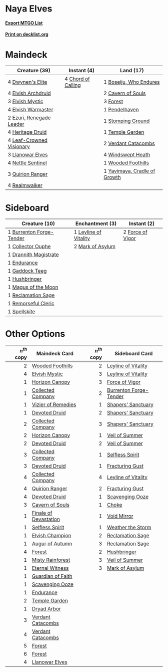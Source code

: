 # Naya Elves

#### [Export MTGO List](../collection/Naya%20Elves/Naya%20Elves.txt)
#### [Print on decklist.org](http://decklist.org/?deckmain=1%09Boseiju,%20Who%20Endures%0A2%09Cavern%20of%20Souls%0A4%09Chord%20of%20Calling%0A4%09Dwynen's%20Elite%0A4%09Elvish%20Archdruid%0A3%09Elvish%20Mystic%0A4%09Elvish%20Warmaster%0A2%09Ezuri,%20Renegade%20Leader%0A3%09Forest%0A4%09Heritage%20Druid%0A4%09Leaf-Crowned%20Visionary%0A3%09Llanowar%20Elves%0A4%09Nettle%20Sentinel%0A1%09Pendelhaven%0A3%09Quirion%20Ranger%0A4%09Realmwalker%0A1%09Stomping%20Ground%0A1%09Temple%20Garden%0A2%09Verdant%20Catacombs%0A4%09Windswept%20Heath%0A1%09Wooded%20Foothills%0A1%09Yavimaya,%20Cradle%20of%20Growth&deckside=1%09Burrenton%20Forge-Tender%0A1%09Collector%20Ouphe%0A1%09Drannith%20Magistrate%0A1%09Endurance%0A2%09Force%20of%20Vigor%0A1%09Gaddock%20Teeg%0A1%09Hushbringer%0A1%09Leyline%20of%20Vitality%0A1%09Magus%20of%20the%20Moon%0A2%09Mark%20of%20Asylum%0A1%09Reclamation%20Sage%0A1%09Remorseful%20Cleric%0A1%09Spellskite)
# Maindeck

|                                           Creature (39)                                           |                                         Instant (4)                                         |                                               Land (17)                                               |
|---------------------------------------------------------------------------------------------------|---------------------------------------------------------------------------------------------|-------------------------------------------------------------------------------------------------------|
|4 [Dwynen's Elite](http://gatherer.wizards.com/Pages/Card/Details.aspx?multiverseid=442739)        |4 [Chord of Calling](http://gatherer.wizards.com/Pages/Card/Details.aspx?multiverseid=383209)|1 [Boseiju, Who Endures](http://gatherer.wizards.com/Pages/Card/Details.aspx?multiverseid=548579)      |
|4 [Elvish Archdruid](http://gatherer.wizards.com/Pages/Card/Details.aspx?multiverseid=389498)      |                                                                                             |2 [Cavern of Souls](http://gatherer.wizards.com/Pages/Card/Details.aspx?multiverseid=278058)           |
|3 [Elvish Mystic](http://gatherer.wizards.com/Pages/Card/Details.aspx?multiverseid=389499)         |                                                                                             |3 [Forest](http://gatherer.wizards.com/Pages/Card/Details.aspx?multiverseid=439860)                    |
|4 [Elvish Warmaster](http://gatherer.wizards.com/Pages/Card/Details.aspx?multiverseid=503780)      |                                                                                             |1 [Pendelhaven](http://gatherer.wizards.com/Pages/Card/Details.aspx?multiverseid=442233)               |
|2 [Ezuri, Renegade Leader](http://gatherer.wizards.com/Pages/Card/Details.aspx?multiverseid=389511)|                                                                                             |1 [Stomping Ground](http://gatherer.wizards.com/Pages/Card/Details.aspx?multiverseid=405110)           |
|4 [Heritage Druid](http://gatherer.wizards.com/Pages/Card/Details.aspx?multiverseid=413713)        |                                                                                             |1 [Temple Garden](http://gatherer.wizards.com/Pages/Card/Details.aspx?multiverseid=405112)             |
|4 [Leaf-Crowned Visionary](http://gatherer.wizards.com/Pages/Card/Details.aspx?multiverseid=574647)|                                                                                             |2 [Verdant Catacombs](http://gatherer.wizards.com/Pages/Card/Details.aspx?multiverseid=405113)         |
|3 [Llanowar Elves](http://gatherer.wizards.com/Pages/Card/Details.aspx?multiverseid=129626)        |                                                                                             |4 [Windswept Heath](http://gatherer.wizards.com/Pages/Card/Details.aspx?multiverseid=405115)           |
|4 [Nettle Sentinel](http://gatherer.wizards.com/Pages/Card/Details.aspx?multiverseid=442171)       |                                                                                             |1 [Wooded Foothills](http://gatherer.wizards.com/Pages/Card/Details.aspx?multiverseid=405116)          |
|3 [Quirion Ranger](http://gatherer.wizards.com/Pages/Card/Details.aspx?multiverseid=3674)          |                                                                                             |1 [Yavimaya, Cradle of Growth](http://gatherer.wizards.com/Pages/Card/Details.aspx?multiverseid=522337)|
|4 [Realmwalker](http://gatherer.wizards.com/Pages/Card/Details.aspx?multiverseid=503804)           |                                                                                             |                                                                                                       |


# Sideboard

|                                           Creature (10)                                           |                                        Enchantment (3)                                         |                                        Instant (2)                                        |
|---------------------------------------------------------------------------------------------------|------------------------------------------------------------------------------------------------|-------------------------------------------------------------------------------------------|
|1 [Burrenton Forge-Tender](http://gatherer.wizards.com/Pages/Card/Details.aspx?multiverseid=438580)|1 [Leyline of Vitality](http://gatherer.wizards.com/Pages/Card/Details.aspx?multiverseid=205031)|2 [Force of Vigor](http://gatherer.wizards.com/Pages/Card/Details.aspx?multiverseid=464113)|
|1 [Collector Ouphe](http://gatherer.wizards.com/Pages/Card/Details.aspx?multiverseid=464107)       |2 [Mark of Asylum](http://gatherer.wizards.com/Pages/Card/Details.aspx?multiverseid=186615)     |                                                                                           |
|1 [Drannith Magistrate](http://gatherer.wizards.com/Pages/Card/Details.aspx?multiverseid=479531)   |                                                                                                |                                                                                           |
|1 [Endurance](http://gatherer.wizards.com/Pages/Card/Details.aspx?multiverseid=522233)             |                                                                                                |                                                                                           |
|1 [Gaddock Teeg](http://gatherer.wizards.com/Pages/Card/Details.aspx?multiverseid=140188)          |                                                                                                |                                                                                           |
|1 [Hushbringer](http://gatherer.wizards.com/Pages/Card/Details.aspx?multiverseid=472980)           |                                                                                                |                                                                                           |
|1 [Magus of the Moon](http://gatherer.wizards.com/Pages/Card/Details.aspx?multiverseid=136152)     |                                                                                                |                                                                                           |
|1 [Reclamation Sage](http://gatherer.wizards.com/Pages/Card/Details.aspx?multiverseid=389651)      |                                                                                                |                                                                                           |
|1 [Remorseful Cleric](http://gatherer.wizards.com/Pages/Card/Details.aspx?multiverseid=447169)     |                                                                                                |                                                                                           |
|1 [Spellskite](http://gatherer.wizards.com/Pages/Card/Details.aspx?multiverseid=397743)            |                                                                                                |                                                                                           |


# Other Options

|*n*<sup>th</sup> copy|                                         Maindeck Card                                          |*n*<sup>th</sup> copy|                                         Sideboard Card                                          |
|--------------------:|------------------------------------------------------------------------------------------------|--------------------:|-------------------------------------------------------------------------------------------------|
|                    2|[Wooded Foothills](http://gatherer.wizards.com/Pages/Card/Details.aspx?multiverseid=405116)     |                    2|[Leyline of Vitality](http://gatherer.wizards.com/Pages/Card/Details.aspx?multiverseid=205031)   |
|                    4|[Elvish Mystic](http://gatherer.wizards.com/Pages/Card/Details.aspx?multiverseid=389499)        |                    3|[Leyline of Vitality](http://gatherer.wizards.com/Pages/Card/Details.aspx?multiverseid=205031)   |
|                    1|[Horizon Canopy](http://gatherer.wizards.com/Pages/Card/Details.aspx?multiverseid=409571)       |                    3|[Force of Vigor](http://gatherer.wizards.com/Pages/Card/Details.aspx?multiverseid=464113)        |
|                    1|[Collected Company](http://gatherer.wizards.com/Pages/Card/Details.aspx?multiverseid=394519)    |                    2|[Burrenton Forge-Tender](http://gatherer.wizards.com/Pages/Card/Details.aspx?multiverseid=438580)|
|                    1|[Vizier of Remedies](http://gatherer.wizards.com/Pages/Card/Details.aspx?multiverseid=426740)   |                    1|[Shapers' Sanctuary](http://gatherer.wizards.com/Pages/Card/Details.aspx?multiverseid=435362)    |
|                    1|[Devoted Druid](http://gatherer.wizards.com/Pages/Card/Details.aspx?multiverseid=135500)        |                    2|[Shapers' Sanctuary](http://gatherer.wizards.com/Pages/Card/Details.aspx?multiverseid=435362)    |
|                    2|[Collected Company](http://gatherer.wizards.com/Pages/Card/Details.aspx?multiverseid=394519)    |                    3|[Shapers' Sanctuary](http://gatherer.wizards.com/Pages/Card/Details.aspx?multiverseid=435362)    |
|                    2|[Horizon Canopy](http://gatherer.wizards.com/Pages/Card/Details.aspx?multiverseid=409571)       |                    1|[Veil of Summer](http://gatherer.wizards.com/Pages/Card/Details.aspx?multiverseid=466952)        |
|                    2|[Devoted Druid](http://gatherer.wizards.com/Pages/Card/Details.aspx?multiverseid=135500)        |                    2|[Veil of Summer](http://gatherer.wizards.com/Pages/Card/Details.aspx?multiverseid=466952)        |
|                    3|[Collected Company](http://gatherer.wizards.com/Pages/Card/Details.aspx?multiverseid=394519)    |                    1|[Selfless Spirit](http://gatherer.wizards.com/Pages/Card/Details.aspx?multiverseid=414332)       |
|                    3|[Devoted Druid](http://gatherer.wizards.com/Pages/Card/Details.aspx?multiverseid=135500)        |                    1|[Fracturing Gust](http://gatherer.wizards.com/Pages/Card/Details.aspx?multiverseid=146759)       |
|                    4|[Collected Company](http://gatherer.wizards.com/Pages/Card/Details.aspx?multiverseid=394519)    |                    4|[Leyline of Vitality](http://gatherer.wizards.com/Pages/Card/Details.aspx?multiverseid=205031)   |
|                    4|[Quirion Ranger](http://gatherer.wizards.com/Pages/Card/Details.aspx?multiverseid=3674)         |                    2|[Fracturing Gust](http://gatherer.wizards.com/Pages/Card/Details.aspx?multiverseid=146759)       |
|                    4|[Devoted Druid](http://gatherer.wizards.com/Pages/Card/Details.aspx?multiverseid=135500)        |                    1|[Scavenging Ooze](http://gatherer.wizards.com/Pages/Card/Details.aspx?multiverseid=420783)       |
|                    3|[Cavern of Souls](http://gatherer.wizards.com/Pages/Card/Details.aspx?multiverseid=278058)      |                    1|[Choke](http://gatherer.wizards.com/Pages/Card/Details.aspx?multiverseid=45431)                  |
|                    1|[Finale of Devastation](http://gatherer.wizards.com/Pages/Card/Details.aspx?multiverseid=461087)|                    1|[Void Mirror](http://gatherer.wizards.com/Pages/Card/Details.aspx?multiverseid=522318)           |
|                    1|[Selfless Spirit](http://gatherer.wizards.com/Pages/Card/Details.aspx?multiverseid=414332)      |                    1|[Weather the Storm](http://gatherer.wizards.com/Pages/Card/Details.aspx?multiverseid=464140)     |
|                    1|[Elvish Champion](http://gatherer.wizards.com/Pages/Card/Details.aspx?multiverseid=129534)      |                    2|[Reclamation Sage](http://gatherer.wizards.com/Pages/Card/Details.aspx?multiverseid=389651)      |
|                    1|[Augur of Autumn](http://gatherer.wizards.com/Pages/Card/Details.aspx?multiverseid=534952)      |                    3|[Reclamation Sage](http://gatherer.wizards.com/Pages/Card/Details.aspx?multiverseid=389651)      |
|                    4|[Forest](http://gatherer.wizards.com/Pages/Card/Details.aspx?multiverseid=439860)               |                    2|[Hushbringer](http://gatherer.wizards.com/Pages/Card/Details.aspx?multiverseid=472980)           |
|                    1|[Misty Rainforest](http://gatherer.wizards.com/Pages/Card/Details.aspx?multiverseid=405102)     |                    3|[Veil of Summer](http://gatherer.wizards.com/Pages/Card/Details.aspx?multiverseid=466952)        |
|                    1|[Eternal Witness](http://gatherer.wizards.com/Pages/Card/Details.aspx?multiverseid=51628)       |                    3|[Mark of Asylum](http://gatherer.wizards.com/Pages/Card/Details.aspx?multiverseid=186615)        |
|                    1|[Guardian of Faith](http://gatherer.wizards.com/Pages/Card/Details.aspx?multiverseid=527305)    |                     |                                                                                                 |
|                    1|[Scavenging Ooze](http://gatherer.wizards.com/Pages/Card/Details.aspx?multiverseid=420783)      |                     |                                                                                                 |
|                    1|[Endurance](http://gatherer.wizards.com/Pages/Card/Details.aspx?multiverseid=522233)            |                     |                                                                                                 |
|                    2|[Temple Garden](http://gatherer.wizards.com/Pages/Card/Details.aspx?multiverseid=405112)        |                     |                                                                                                 |
|                    1|[Dryad Arbor](http://gatherer.wizards.com/Pages/Card/Details.aspx?multiverseid=136196)          |                     |                                                                                                 |
|                    3|[Verdant Catacombs](http://gatherer.wizards.com/Pages/Card/Details.aspx?multiverseid=405113)    |                     |                                                                                                 |
|                    4|[Verdant Catacombs](http://gatherer.wizards.com/Pages/Card/Details.aspx?multiverseid=405113)    |                     |                                                                                                 |
|                    5|[Forest](http://gatherer.wizards.com/Pages/Card/Details.aspx?multiverseid=439860)               |                     |                                                                                                 |
|                    6|[Forest](http://gatherer.wizards.com/Pages/Card/Details.aspx?multiverseid=439860)               |                     |                                                                                                 |
|                    4|[Llanowar Elves](http://gatherer.wizards.com/Pages/Card/Details.aspx?multiverseid=129626)       |                     |                                                                                                 |

